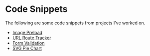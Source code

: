 # Code Snippets

The following are some code snippets from projects I've worked on.

- [Image Preload](image-preload/)
- [URL Route Tracker](route-tracker/)
- [Form Validation](form-validation/)
- [SVG Pie Chart](https://codepen.io/0o0chris0o0/pen/eLMdwE)